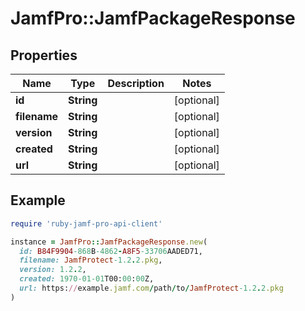 # JamfPro::JamfPackageResponse

## Properties

| Name | Type | Description | Notes |
| ---- | ---- | ----------- | ----- |
| **id** | **String** |  | [optional] |
| **filename** | **String** |  | [optional] |
| **version** | **String** |  | [optional] |
| **created** | **String** |  | [optional] |
| **url** | **String** |  | [optional] |

## Example

```ruby
require 'ruby-jamf-pro-api-client'

instance = JamfPro::JamfPackageResponse.new(
  id: B84F9904-868B-4862-A8F5-33706AADED71,
  filename: JamfProtect-1.2.2.pkg,
  version: 1.2.2,
  created: 1970-01-01T00:00:00Z,
  url: https://example.jamf.com/path/to/JamfProtect-1.2.2.pkg
)
```

